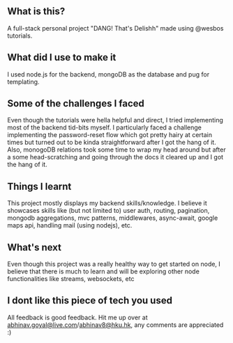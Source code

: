 ## What is this?

A full-stack personal project "DANG! That's Delishh" made using @wesbos tutorials.

## What did I use to make it

I used node.js for the backend, mongoDB as the database and pug for templating. 

## Some of the challenges I faced

Even though the tutorials were hella helpful and direct, I tried implementing most of the backend tid-bits myself. I particularly faced a challenge implementing the password-reset flow which got pretty hairy at certain times but turned out to be kinda straightforward after I got the hang of it. Also, monogoDB relations took some time to wrap my head around but after a some head-scratching and going through the docs it cleared up and I got the hang of it. 

## Things I learnt

This project mostly displays my backend skills/knowledge. I believe it showcases skills like (but not limited to) user auth, routing, pagination, mongodb aggregations, mvc patterns, middlewares, async-await, google maps api, handling mail (using nodejs), etc.

## What's next

Even though this project was a really healthy way to get started on node, I believe that there is much to learn and will be exploring other node functionalities like streams, websockets, etc

## I dont like this piece of tech you used

All feedback is good feedback. Hit me up over at abhinav.goyal@live.com/abhinav8@hku.hk, any comments are appreciated :)





